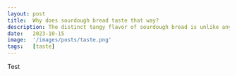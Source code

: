 ```yaml
---
layout: post
title:  Why does sourdough bread taste that way?
description: The distinct tangy flavor of sourdough bread is unlike any other bread. Let's unravel the science and art behind this special loaf.
date:   2023-10-15
image:  '/images/posts/taste.png'
tags:   [taste]
---
```


Test